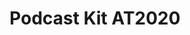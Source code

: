 ---
layout: equipment
title: Podcast Kit AT2020
permalink: /docs/equipment/podcastkit/
name: Podcast Kit AT2020
parent: Equipment
description: |
  Includes: USB Condenser Microphone, headphones, boom arm and mounts
rate: Green
qty: 2
resources:
  - title: Laser Cutting Basics
    link: https://example.com/laser-cutting-basics
  - title: Advanced Engraving Techniques
    link: https://example.com/advanced-engraving
---